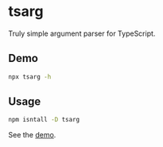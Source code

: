 # tsarg

Truly simple argument parser for TypeScript.

## Demo

```sh
npx tsarg -h
```

## Usage

```sh
npm isntall -D tsarg
```

See the [demo](lib/demo.ts).
